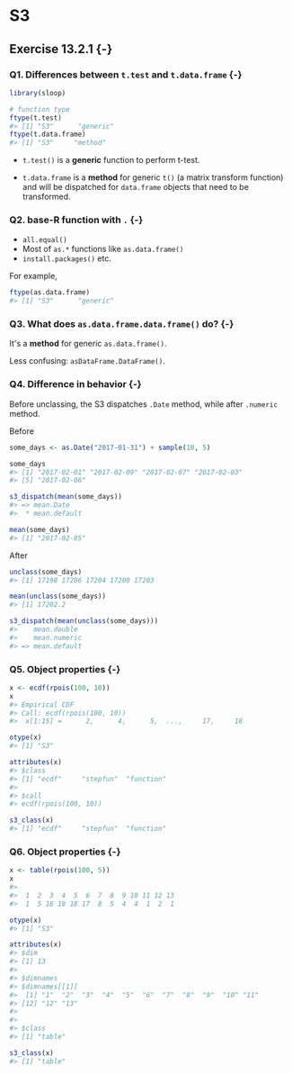 # S3

## Exercise 13.2.1 {-}

### Q1. Differences between `t.test` and `t.data.frame` {-}


```r
library(sloop)

# function type
ftype(t.test)
#> [1] "S3"      "generic"
ftype(t.data.frame)
#> [1] "S3"     "method"
```

- `t.test()` is a **generic** function to perform t-test.

- `t.data.frame` is a **method** for generic `t()` (a matrix transform function) and will be dispatched for `data.frame` objects that need to be transformed.

### Q2. base-R function with `.` {-}

- `all.equal()`
- Most of `as.*` functions like `as.data.frame()`
- `install.packages()`
etc.

For example,


```r
ftype(as.data.frame)
#> [1] "S3"      "generic"
```

### Q3. What does `as.data.frame.data.frame()` do? {-}
 
It's a **method** for generic `as.data.frame()`.

Less confusing: `asDataFrame.DataFrame()`.

### Q4. Difference in behavior {-}

Before unclassing, the S3 dispatches `.Date` method, while after `.numeric` method.

Before


```r
some_days <- as.Date("2017-01-31") + sample(10, 5)

some_days
#> [1] "2017-02-01" "2017-02-09" "2017-02-07" "2017-02-03"
#> [5] "2017-02-06"

s3_dispatch(mean(some_days))
#> => mean.Date
#>  * mean.default

mean(some_days)
#> [1] "2017-02-05"
```

After


```r
unclass(some_days)
#> [1] 17198 17206 17204 17200 17203

mean(unclass(some_days))
#> [1] 17202.2

s3_dispatch(mean(unclass(some_days)))
#>    mean.double
#>    mean.numeric
#> => mean.default
```

### Q5. Object properties {-}


```r
x <- ecdf(rpois(100, 10))
x
#> Empirical CDF 
#> Call: ecdf(rpois(100, 10))
#>  x[1:15] =      2,      4,      5,  ...,     17,     18

otype(x)
#> [1] "S3"

attributes(x)
#> $class
#> [1] "ecdf"     "stepfun"  "function"
#> 
#> $call
#> ecdf(rpois(100, 10))

s3_class(x)
#> [1] "ecdf"     "stepfun"  "function"
```

### Q6. Object properties {-}


```r
x <- table(rpois(100, 5))
x
#> 
#>  1  2  3  4  5  6  7  8  9 10 11 12 13 
#>  1  5 16 18 18 17  8  5  4  4  1  2  1

otype(x)
#> [1] "S3"

attributes(x)
#> $dim
#> [1] 13
#> 
#> $dimnames
#> $dimnames[[1]]
#>  [1] "1"  "2"  "3"  "4"  "5"  "6"  "7"  "8"  "9"  "10" "11"
#> [12] "12" "13"
#> 
#> 
#> $class
#> [1] "table"

s3_class(x)
#> [1] "table"
```
